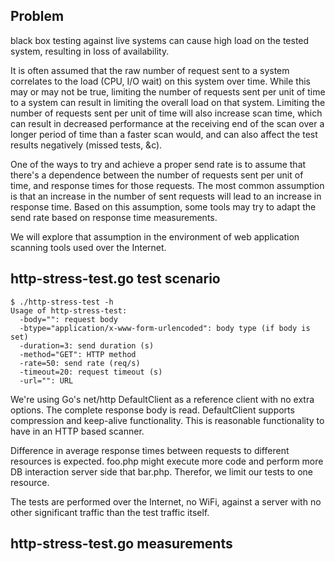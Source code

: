 ## Problem

black box testing against live systems can cause high load on the
tested system, resulting in loss of availability. 
 
It is often assumed that the raw number of request sent to a system
correlates to the load (CPU, I/O wait) on this system over time. While this 
may or may not be true, limiting the number of requests sent per unit of time 
to a system can result in limiting the overall load on that system. Limiting 
the number of requests sent per unit of time will also increase scan time, 
which can result in decreased performance at the receiving end of the scan 
over a longer period of time than a faster scan would, and can also affect the 
test results negatively (missed tests, &c).

One of the ways to try and achieve a proper send rate is to assume that 
there's a dependence between the number of requests sent per unit of time, and
response times for those requests.  The most common assumption is that an 
increase in the number of sent requests will lead to an increase in response 
time. Based on this assumption, some tools may try to adapt the send rate 
based on response time measurements. 

We will explore that assumption in the environment of web application
scanning tools used over the Internet.

## http-stress-test.go test scenario

```
$ ./http-stress-test -h
Usage of http-stress-test:
  -body="": request body
  -btype="application/x-www-form-urlencoded": body type (if body is set)
  -duration=3: send duration (s)
  -method="GET": HTTP method
  -rate=50: send rate (req/s)
  -timeout=20: request timeout (s)
  -url="": URL
```

We're using Go's net/http DefaultClient as a reference client with
no extra options. The complete response body is read. DefaultClient supports 
compression and keep-alive functionality. This is reasonable functionality to 
have in an HTTP based scanner.

Difference in average response times between requests to different resources 
is expected. foo.php might execute more code and perform more DB interaction 
server side that bar.php. Therefor, we limit our tests to one resource. 

The tests are performed over the Internet, no WiFi, against a server with
no other significant traffic than the test traffic itself. 


## http-stress-test.go measurements


